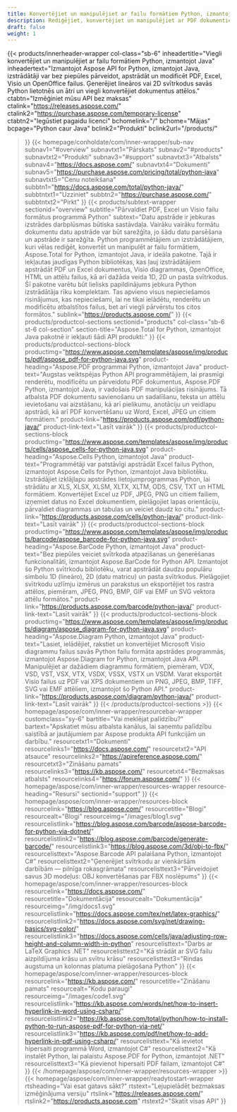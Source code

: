 ```yaml
---
title: Konvertējiet un manipulējiet ar failu formātiem Python, izmantojot Java
description: Rediģējiet, konvertējiet un manipulējiet ar PDF dokumentiem, Excel izklājlapām un Visio diagrammām vai ģenerējiet 1D un 2D svītrkodus programmā Python, izmantojot Java, izmantojot Aspose API.
draft: false
weight: 1
---
```

{{< products/innerheader-wrapper col-class="sb-6"
  inheadertitle="Viegli konvertējiet un manipulējiet ar failu formātiem Python, izmantojot Java"
  inheadertext="Izmantojot Aspose API for Python, izmantojot Java, izstrādātāji var bez piepūles pārveidot, apstrādāt un modificēt PDF, Excel, Visio un OpenOffice failus. Ģenerējiet lineāros vai 2D svītrkodus savās Python lietotnēs un ātri un viegli konvertējiet dokumentus attēlos."
  ctabtn="Izmēģiniet mūsu API bez maksas"
  ctalink="https://releases.aspose.com/"
  ctalink2="https://purchase.aspose.com/temporary-license"
  ctabtn2="Iegūstiet pagaidu licenci"
  bchomelink="/"
  bchome="Mājas"
  bcpage="Python caur Java"
  bclink2="Produkti"
  bclink2url="/products/"
  >}}
  {{< homepage/conholdate/com/inner-wrapper/sub-nav 
subnav1="#overview"
subnavtxt1="Pārskats" 
subnav2="#products"
subnavtxt2="Produkti" 
subnav3="#support"
subnavtxt3="Atbalsts" 
subnav4="https://docs.aspose.com/"
subnavtxt4="Dokumenti" 
subnav5="https://purchase.aspose.com/pricing/total/python-java"
subnavtxt5="Cenu noteikšana" 
subbtn1="https://docs.aspose.com/total/python-java/"
subbtntxt1="Uzziniet"
subbtn2="https://purchase.aspose.com/"
subbtntxt2="Pirkt"
>}}
   {{< products/subtext-wrapper sectionid="overview" 
   subtitle="Pārvaldiet PDF, Excel un Visio failu formātus programmā Python"
   subtext="Datu apstrāde ir jebkuras izstrādes darbplūsmas būtiska sastāvdaļa. Vairāku vairāku formātu dokumentu datu apstrāde var būt sarežģīta, jo šādu datu parsēšana un apstrāde ir sarežģīta. Python programmētājiem un izstrādātājiem, kuri vēlas rediģēt, konvertēt un manipulēt ar failu formātiem, Aspose.Total for Python, izmantojot Java, ir ideāla pakotne. Tajā ir iekļautas jaudīgas Python bibliotēkas, kas ļauj izstrādātājiem apstrādāt PDF un Excel dokumentus, Visio diagrammas, OpenOffice, HTML un attēlu failus, kā arī dažāda veida 1D, 2D un pasta svītrkodus. Šī pakotne varētu būt lielisks papildinājums jebkura Python izstrādātāja rīku komplektam. Tas apvieno visus nepieciešamos risinājumus, kas nepieciešami, lai ne tikai ielādētu, renderētu un modificētu atbalstītos failus, bet arī viegli pārvērstu tos citos formātos."
   sublink="https://products.aspose.com/"
   >}} 
{{< products/productcol-sections
sectionid="products" 
col-class="sb-6 st-6 col-section"
section-title="Aspose.Total for Python, izmantojot Java pakotnē ir iekļauti šādi API produkti:"
>}}
{{< products/productcol-sections-block
productimg="https://www.aspose.com/templates/aspose/img/products/pdf/aspose_pdf-for-python-java.svg"
product-heading="Aspose.PDF programmai Python, izmantojot Java"
product-text="Augstas veiktspējas Python API programmētājiem, lai prasmīgi renderētu, modificētu un pārveidotu PDF dokumentus, Aspose.PDF Python, izmantojot Java, ir vadošais PDF manipulācijas risinājums. Tā atbalsta PDF dokumentu savienošanu un sadalīšanu, teksta un attēlu ievietošanu vai aizstāšanu, kā arī pielikumu, anotāciju un veidlapu apstrādi, kā arī PDF konvertēšanu uz Word, Excel, JPEG un citiem formātiem."
product-link="https://products.aspose.com/pdf/python-java/"
product-link-text="Lasīt vairāk"
>}}
{{< products/productcol-sections-block
productimg="https://www.aspose.com/templates/aspose/img/products/cells/aspose_cells-for-python-java.svg"
product-heading="Aspose.Cells Python, izmantojot Java"
product-text="Programmētāji var patstāvīgi apstrādāt Excel failus Python, izmantojot Aspose.Cells for Python, izmantojot Java bibliotēku. Izstrādājiet izklājlapu apstrādes lietojumprogrammas Python, lai strādātu ar XLS, XLSX, XLSM, XLTX, XLTM, ODS, CSV, TXT un HTML formātiem. Konvertējiet Excel uz PDF, JPEG, PNG un citiem failiem, izņemiet datus no Excel dokumentiem, pielāgojiet lapas orientāciju, pārvaldiet diagrammas un tabulas un veiciet daudz ko citu."
product-link="https://products.aspose.com/cells/python-java/"
product-link-text="Lasīt vairāk"
>}}
{{< products/productcol-sections-block
productimg="https://www.aspose.com/templates/aspose/img/products/barcode/aspose_barcode-for-python-java.svg"
product-heading="Aspose.BarCode Python, izmantojot Java"
product-text="Bez piepūles veiciet svītrkoda atpazīšanas un ģenerēšanas funkcionalitāti, izmantojot Aspose.BarCode for Python API. Izmantojot šo Python svītrkodu bibliotēku, varat apstrādāt daudzu populāru simbolu 1D (lineāro), 2D (datu matricu) un pasta svītrkodus. Pielāgojiet svītrkodu uzlīmju izmērus un parakstus un eksportējiet tos rastra attēlos, piemēram, JPEG, PNG, BMP, GIF vai EMF un SVG vektora attēlu formātos."
product-link="https://products.aspose.com/barcode/python-java/"
product-link-text="Lasīt vairāk"
>}}
{{< products/productcol-sections-block
productimg="https://www.aspose.com/templates/aspose/img/products/diagram/aspose_diagram-for-python-java.svg"
product-heading="Aspose.Diagram Python, izmantojot Java"
product-text="Lasiet, ielādējiet, rakstiet un konvertējiet Microsoft Visio diagrammu failus savās Python failu formāta apstrādes programmās, izmantojot Aspose.Diagram for Python, izmantojot Java API. Manipulējiet ar dažādiem diagrammu formātiem, piemēram, VDX, VSD, VST, VSX, VTX, VSDX, VSSX, VSTX un VSDM. Varat eksportēt Visio failus uz PDF vai XPS dokumentiem un PNG, JPEG, BMP, TIFF, SVG vai EMF attēliem, izmantojot šo Python API."
product-link="https://products.aspose.com/diagram/python-java/"
product-link-text="Lasīt vairāk"
>}}
{{< /products/productcol-sections >}}
{{< homepage/aspose/com/inner-wrapper/resourcebar-wrapper
customclass="sy-6"
bartitle="Vai meklējat palīdzību?"
bartext="Apskatiet mūsu atbalsta kanālus, lai saņemtu palīdzību saistībā ar jautājumiem par Aspose produkta API funkcijām un darbību."
resourcetxt1="Dokumenti"
resourcelinks1="https://docs.aspose.com/"
resourcetxt2="API atsauce"
resourcelinks2="https://apireference.aspose.com/"
resourcetxt3="Zināšanu pamats"
resourcelinks3="https://kb.aspose.com/"
resourcetxt4="Bezmaksas atbalsts"
resourcelinks4="https://forum.aspose.com/"
>}}
{{< homepage/aspose/com/inner-wrapper/resources-wrapper
resource-heading="Resursi"
sectionid="support"
>}}
{{< homepage/aspose/com/inner-wrapper/resources-block
resourcelink="https://blog.aspose.com/"
resourcetitle="Blogi"
resourcealt="Blogi"
resourceimg="/images/blog1.svg"
resourcelistlink="https://blog.aspose.com/barcode/aspose-barcode-for-python-via-dotnet/"
resourcelistlink2="https://blog.aspose.com/barcode/generate-barcode/"
resourcelistlink3="https://blog.aspose.com/3d/obj-to-fbx/"
resourcelisttext="Aspose.Barcode API palaišana Python, izmantojot C#"
resourcelisttext2="Ģenerējiet svītrkodu ar vienkāršām darbībām — pilnīga rokasgrāmata"
resourcelisttext3="Pārveidojiet savus 3D modeļus: OBJ konvertēšanas par FBX noslēpums"
>}}
{{< homepage/aspose/com/inner-wrapper/resources-block
resourcelink="https://docs.aspose.com/"
resourcetitle="Dokumentācija"
resourcealt="Dokumentācija"
resourceimg="/img/docs1.svg"
resourcelistlink="https://docs.aspose.com/tex/net/latex-graphics/"
resourcelistlink2="https://docs.aspose.com/svg/net/drawing-basics/svg-color/"
resourcelistlink3="https://docs.aspose.com/cells/java/adjusting-row-height-and-column-width-in-python"
resourcelisttext="Darbs ar LaTeX Graphics .NET"
resourcelisttext2="Kā strādāt ar SVG failu aizpildījuma krāsu un svītru krāsu"
resourcelisttext3="Rindas augstuma un kolonnas platuma pielāgošana Python"
>}}
{{< homepage/aspose/com/inner-wrapper/resources-block
resourcelink="https://kb.aspose.com/"
resourcetitle="Zināšanu pamats"
resourcealt="Kodu paraugi"
resourceimg="/images/code1.svg"
resourcelistlink="https://kb.aspose.com/words/net/how-to-insert-hyperlink-in-word-using-csharp/"
resourcelistlink2="https://kb.aspose.com/total/python/how-to-install-python-to-run-aspose-pdf-for-python-via-net/"
resourcelistlink3="https://kb.aspose.com/pdf/net/how-to-add-hyperlink-in-pdf-using-csharp/"
resourcelisttext="Kā ievietot hipersaiti programmā Word, izmantojot C#"
resourcelisttext2="Kā instalēt Python, lai palaistu Aspose.PDF for Python, izmantojot .NET"
resourcelisttext3="Kā pievienot hipersaiti PDF failam, izmantojot C#"
>}}
{{< /homepage/aspose/com/inner-wrapper/resources-wrapper >}}
{{< homepage/aspose/com/inner-wrapper/readytostart-wrapper
rtsheading="Vai esat gatavs sākt?"
rtstext="Lejupielādēt bezmaksas izmēģinājuma versiju"
rtslink="https://releases.aspose.com/"
rtslink2="https://products.aspose.com"
rtstext2="Skatīt visas API"
>}}

